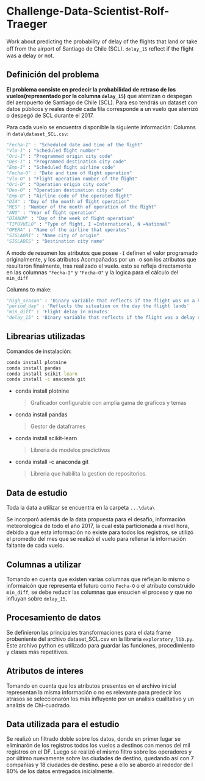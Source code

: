 # Challenge-Data-Scientist-Rolf-Traeger

Work about predicting the probability of delay of the ﬂights that land or take oﬀ from the airport of Santiago de Chile  (SCL). `delay_15` reflect if the flight was a delay or not.


## Definición del problema

**El problema consiste en predecir la probabilidad de retraso de los vuelos(representado por la columna `delay_15`)** que aterrizan o despegan del aeropuerto de Santiago de Chile (SCL). Para eso tendrás un dataset con datos públicos y reales donde cada fila corresponde a un vuelo que aterrizó o despegó de SCL durante el 2017.

Para cada vuelo se encuentra disponible la siguiente información:
Columns in `data\dataset_SCL.csv`:

```python
"Fecha-I" : "Scheduled date and time of the ﬂight"
"Vlo-I" : "Scheduled ﬂight number"
"Ori-I" : "Programmed origin city code"
"Des-I" : "Programmed destination city code"
"Emp-I" : "Scheduled ﬂight airline code"
"Fecha-O" : "Date and time of ﬂight operation"
"Vlo-O" : "Flight operation number of the ﬂight"
"Ori-O" : "Operation origin city code"
"Des-O" : "Operation destination city code"
"Emp-O" : "Airline code of the operated ﬂight"
"DIA" : "Day of the month of ﬂight operation"
"MES" : "Number of the month of operation of the ﬂight"
"AÑO" : "Year of ﬂight operation"
"DIANOM" : "Day of the week of ﬂight operation"
"TIPOVUELO" : "Type of ﬂight, I =International, N =National"
"OPERA" : "Name of the airline that operates"
"SIGLAORI" : "Name city of origin"
"SIGLADES" : "Destination city name"
```

A modo de resumen los atributos que posee  `-I` definen el valor programado originalmente, y los atributos Acompañados por un `-O` son los atributos que resultaron finalmente, tras realizado el vuelo. esto se refleja directamente en las columnas `"Fecha-I"` y `"Fecha-O"` y la logica para el cálculo del `min_diff`

Columns to make:

```python
"high_season" : 'Binary variable that reflects if the flight was on a high demand date or not'
"period_day" : 'Reflects the situation on the day the flight lands'
"min_diff" : 'Flight delay in minutes'
"delay_15" : 'Binary variable that reflects if the flight was a delay or not'
```

## Librearias utilizadas

Comandos de instalación:

```cmd
conda install plotnine
conda install pandas
conda install scikit-learn
conda install -c anaconda git
```

- conda install plotnine
    > Graficador configurable con amplia gama de graficos y temas
- conda install pandas
    > Gestor de dataframes
- conda install scikit-learn
    > Libreria de modelos predictivos
- conda install -c anaconda git
    > Libreria que habilita la gestion de repositorios.


## Data de estudio

Toda la data a utilizar se encuentra en la carpeta `...\data\`

Se incorporó además de la data propuesta para el desafio, información meteorologica de todo el año 2017, la cual está particionada a nivel hora, debido a que esta información no existe para todos los registros, se utilizó el promedio del mes que se realizó el vuelo para rellenar la información faltante de cada vuelo.

## Columnas a utilizar

Tomando en cuenta que existen varias columnas que reflejan lo mismo o informaicón que representa el futuro como `Fecha-O` o el atributo construido `min_diff`, se debe reducir las columnas que ensucien el proceso y que no influyan sobre `delay_15`.

## Procesamiento de datos

Se definieron las principales transformaciones para el data frame probeniente del archivo dataset_SCL.csv en la libreria `exploratory_lib.py`. Este archivo python es utilizado para guardar las funciones, procedimiento y clases más repetitivos.

## Atributos de interes

Tomando en cuenta que los atributos presentes en el archivo inicial representan la misma información o no es relevante para predecir los atrasos se seleccionarón los más influyente por un analisis cualitativo y un analizis de Chi-cuadrado.

## Data utilizada para el estudio

Se realizó un filtrado doble sobre los datos, donde en primer lugar se eliminarón de los registros todos los vuelos a destinos con menos del mil registros en el DF. Luego se realizó el mismo filtro sobre los operadores y por último nuevamente sobre las ciudades de destino, quedando así con 7 compañias y 18 ciudades de destino.
pese a ello se abordo al rededor de l 80% de los datos entregados inicialmente.